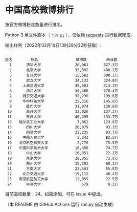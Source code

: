 
# 中国高校微博排行

按官方微博粉丝数量进行排名。

Python 3 单文件脚本（ `run.py` ），仅依赖 [requests](https://github.com/psf/requests) 进行数据爬取。

输出样例（2022年02月16日13时29分32秒获取）：

```

排名　　　　　校名　　　　　         微博数         粉丝数
  1　　　　清华大学　　　　         20,961       527.3万
  2　　　　北京大学　　　　         32,392       480.2万
  3　　　　复旦大学　　　　         15,582       380.3万
  4　　　　武汉大学　　　　         34,133       324.0万
  5　　　上海交通大学　　　         45,503       313.3万
  6　　　　浙江大学　　　　         30,486       278.4万
  7　　　西安交通大学　　　         32,238       199.6万
  8　　　华中科技大学　　　         25,316       145.0万
  9　　　　厦门大学　　　　         31,974       139.0万
 10　　　　南开大学　　　　         32,020       137.3万
 11　　　　天津大学　　　　         46,495       133.7万
 12　　哈尔滨工业大学　　　          7,862       123.8万
 13　　　　四川大学　　　　         26,079        93.3万
 14　　　　同济大学　　　　         22,235        83.7万
 15　　　中国人民大学　　　          3,343        82.5万
 16　　北京航空航天大学　　          2,778        75.5万
 17　　中国科学技术大学　　         16,490        74.7万
 18　　　　中山大学　　　　         16,851        72.2万
 19　　　　南京大学　　　　         28,855        71.0万
 20　　　　郑州大学　　　　         39,293        68.1万
 21　　　　东南大学　　　　         23,543        55.8万
 22　　　北京交通大学　　　         19,112        46.4万
 23　　南京航空航天大学　　         12,059        22.5万
 24　　　　牛津大学　　　　            579         9.3万

```

目前高校数量：24。如需添加，可在 issue 中提出。

（本 README 由 GitHub Actions 运行 run.py 自动生成）
